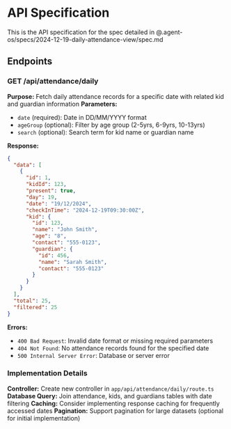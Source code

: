 # API Specification

This is the API specification for the spec detailed in @.agent-os/specs/2024-12-19-daily-attendance-view/spec.md

## Endpoints

### GET /api/attendance/daily

**Purpose:** Fetch daily attendance records for a specific date with related kid and guardian information
**Parameters:** 
- `date` (required): Date in DD/MM/YYYY format
- `ageGroup` (optional): Filter by age group (2-5yrs, 6-9yrs, 10-13yrs)
- `search` (optional): Search term for kid name or guardian name

**Response:**
```json
{
  "data": [
    {
      "id": 1,
      "kidId": 123,
      "present": true,
      "day": 19,
      "date": "19/12/2024",
      "checkInTime": "2024-12-19T09:30:00Z",
      "kid": {
        "id": 123,
        "name": "John Smith",
        "age": "8",
        "contact": "555-0123",
        "guardian": {
          "id": 456,
          "name": "Sarah Smith",
          "contact": "555-0123"
        }
      }
    }
  ],
  "total": 25,
  "filtered": 25
}
```

**Errors:**
- `400 Bad Request`: Invalid date format or missing required parameters
- `404 Not Found`: No attendance records found for the specified date
- `500 Internal Server Error`: Database or server error

### Implementation Details

**Controller:** Create new controller in `app/api/attendance/daily/route.ts`
**Database Query:** Join attendance, kids, and guardians tables with date filtering
**Caching:** Consider implementing response caching for frequently accessed dates
**Pagination:** Support pagination for large datasets (optional for initial implementation) 